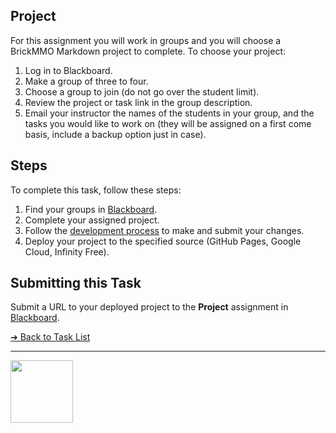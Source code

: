 <style>@import url("//readme.codeadam.ca/readme.css");</style>

## Project

For this assignment you will work in groups and you will choose a BrickMMO Markdown project to complete. To choose your project:

1. Log in to Blackboard.
2. Make a group of three to four.
3. Choose a group to join (do not go over the student limit).
4. Review the project or task link in the group description.
5. Email your instructor the names of the students in your group, and the tasks you would like to work on (they will be assigned on a first come basis, include a backup option just in case).

## Steps

To complete this task, follow these steps:

1. Find your groups in [Blackboard](https://learn.humber.ca/).
2. Complete your assigned project.
3. Follow the [development process](development-process) to make and submit your changes.
4. Deploy your project to the specified source (GitHub Pages, Google Cloud, Infinity Free).

## Submitting this Task

Submit a URL to your deployed project to the **Project** assignment in [Blackboard](https://learn.humber.ca/).

[&#10132; Back to Task List](/)

---

<a href="https://brickmmo.com">
<img src="https://brickmmo.com/images/brickmmo-logo-horizontal.jpg" width="100">
</a>

